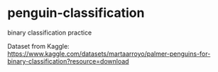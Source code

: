 # penguin-classification
binary classification practice

Dataset from Kaggle:
https://www.kaggle.com/datasets/martaarroyo/palmer-penguins-for-binary-classification?resource=download
